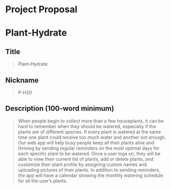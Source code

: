 # Project Proposal
# Plant-Hydrate
## Title
> Plant-Hydrate
## Nickname
> P-H20
## Description (100-word minimum)
> When people begin to collect more than a few houseplants, it can be hard to remember when they should be watered, especially if the plants are of different species. If every plant is watered at the same time one plant could receive too much water and another not enough. Our web app will help busy people keep all their plants alive and thriving by sending regular reminders on the most optimal days for each specific plant to be watered.
Once a user logs on, they will be able to view their current list of plants, add or delete plants, and customize their plant profile by assigning custom names and uploading pictures of their plants. In addition to sending reminders, the app will have a calendar showing the monthly watering schedule for all the user’s plants. 

